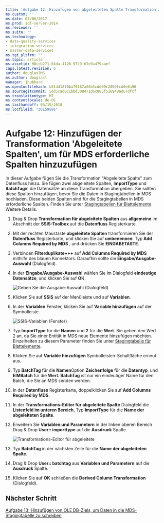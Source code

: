 ```yaml
---
title: 'Aufgabe 12: Hinzufügen von abgeleiteten Spalte Transformation an, die von MDS erforderliche Spalten hinzuzufügen | Microsoft Docs'
ms.custom: ''
ms.date: 03/06/2017
ms.prod: sql-server-2014
ms.reviewer: ''
ms.suite: ''
ms.technology:
- data-quality-services
- integration-services
- master-data-services
ms.tgt_pltfrm: ''
ms.topic: article
ms.assetid: 98ccb271-04da-4126-9729-67e9a479aaef
caps.latest.revision: 6
author: douglaslMS
ms.author: douglasl
manager: jhubbard
ms.openlocfilehash: b81dd18f0ba79167a66b5cdd09c2059fcd0e0a96
ms.sourcegitcommit: 5dd5cad0c1bbd308471d6c885f516948ad67dfcf
ms.translationtype: MT
ms.contentlocale: de-DE
ms.lasthandoff: 06/19/2018
ms.locfileid: "36159886"
---
```

# <a name="task-12-adding-derived-column-transform-to-add-columns-required-by-mds"></a>Aufgabe 12: Hinzufügen der Transformation 'Abgeleitete Spalten', um für MDS erforderliche Spalten hinzuzufügen
  In dieser Aufgabe fügen Sie die Transformation "Abgeleitete Spalte" zum Datenfluss hinzu. Sie fügen zwei abgeleitete Spalten, **ImportType** und **BatchTag**in die Datensätze an diese Transformation übergeben. Sie sollten diese Spalten hinzufügen, bevor Sie die Daten in Stagingtabellen in MDS hochladen. Diese beiden Spalten sind für die Stagingtabellen in MDS erforderliche Spalten. Finden Sie unter [Stagingtabellen für Blattelemente](http://msdn.microsoft.com/library/ee633854.aspx) Weitere Details.  
  
1.  Drag & Drop **Transformation für abgeleitete Spalten** aus **allgemeine** im Abschnitt der **SSIS-Toolbox** auf die **Datenfluss** Registerkarte.  
  
2.  Mit der rechten Maustaste **abgeleitete Spalten** transformieren Sie der **Datenfluss** Registerkarte, und klicken Sie auf **umbenennen**. Typ **Add Columns Required by MDS** , und drücken Sie **EINGABETASTE**.  
  
3.  Verbinden **Filterduplikate+++** auf **Add Columns Required by MDS** mithilfe des blauen Konnektors. Daraufhin sollte die **Eingabe/Ausgabe-Auswahl** (Dialogfeld).  
  
4.  In der **Eingabe/Ausgabe-Auswahl** wählen Sie im Dialogfeld **eindeutige Datensätze**, und klicken Sie auf **OK**.  
  
     ![Geben Sie die Ausgabe-Auswahl (Dialogfeld)](../../2014/tutorials/media/et-addingdcttoaddcolumnsrequiredbymds-01.jpg "Eingabe Ausgabe Benutzerauswahl (Dialogfeld)")  
  
5.  Klicken Sie auf **SSIS** auf der Menüleiste und auf **Variablen**.  
  
6.  In der **Variablen** Fenster, klicken Sie auf **Variable hinzufügen** auf der Symbolleiste.  
  
     ![SSIS-Variablen (Fenster)](../../2014/tutorials/media/et-addingdcttoaddcolumnsrequiredbymds-02.jpg "SSIS-Variablen (Fenster)")  
  
7.  Typ **ImportType** für die **Namen** und **2** für die **Wert**. Sie geben den Wert 2 an, da Sie einer Entität in MDS neue Elemente hinzufügen möchten. Einzelheiten zu diesem Parameter finden Sie unter [Stagingtabelle für Blattelemente](http://msdn.microsoft.com/library/ee633854.aspx).  
  
8.  Klicken Sie auf **Variable hinzufügen** Symbolleisten-Schaltfläche erneut aus.  
  
9. Typ **BatchTag** für die **Namen**Option **Zeichenfolge** für die **Datentyp**, und **EIMBatch** für die **Wert**. **BatchTag** ist nur ein eindeutiger Name für den Batch, die Sie an MDS senden werden.  
  
10. In der **Datenfluss** Registerkarte, doppelklicken Sie auf **Add Columns Required by MDS**.  
  
11. In der **Transformations-Editor für abgeleitete Spalte** Dialogfeld die **Listenfeld im unteren Bereich**, Typ **ImportType** für die **Name der abgeleiteten Spalte**.  
  
12. Erweitern Sie **Variablen und Parametern** in der linken oberen Bereich Drag & Drop **User:: importtype** auf die **Ausdruck** Spalte.  
  
     ![Transformations-Editor für abgeleitete](../../2014/tutorials/media/et-addingdcttoaddcolumnsrequiredbymds-03.jpg "abgeleitete Spalte Transformations-Editor")  
  
13. Typ **BatchTag** in der nächsten Zeile für die **Name der abgeleiteten Spalte**.  
  
14. Drag & Drop **User:: batchtag** aus **Variablen und Parametern** auf die **Ausdruck** Spalte.  
  
15. Klicken Sie auf **OK** schließen die **Derived Column Transformation** (Dialogfeld).  
  
## <a name="next-step"></a>Nächster Schritt  
 [Aufgabe 13: Hinzufügen von OLE DB-Ziels, um Daten in die MDS-Stagingtabelle zu schreiben](../../2014/tutorials/task-13-adding-ole-db-destination-to-write-data-to-mds-staging-table.md)  
  
  
